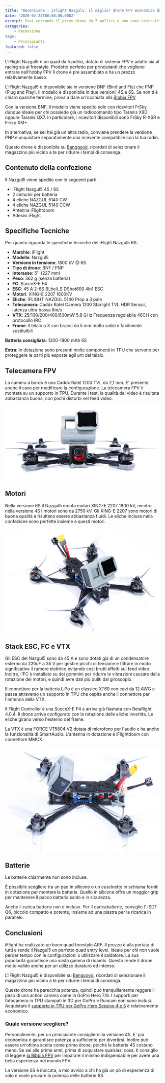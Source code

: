 ```yaml
---
title: "Recensione - iFlight Nazgul5: il miglior drone FPV economico da 5 pollici nel 2020?"
date: "2020-03-23T00:00:00.000Z"
excerpt: Stai cercando il primo drone da 5 pollici e non vuoi costruirlo da zero? In questa recensione vedremo se l'iFlight Nazgul5 è il miglior drone FPV pre-assemblato per cominciare a volare senza spendere troppo. 
categories:
    - Recensione
tags: 
    - Principianti
featured: false
---
```

L'iFlight Nazgul5 è un quad da 5 pollici, dotato di sistema FPV e adatto sia al racing sia al freestyle. Prodotto perfetto per principianti che vogliono entrare nell'hobby FPV Il drone è pre assemblato e ha un prezzo relativamente basso.

L'iFlight Nazgul5 è disponibile sia in versione BNF (Bind and Fly) che PNP (Plug and Play). Il modello è disponibile in due versioni: 4S e 6S. Se non ti è chiaro qualche termine, prova a dare un'occhiata alla [Bibbia FPV](https://lucafpv.com/bibbia-fpv).

Con la versione BNF, il modello viene spedito solo con ricevitori FrSky, dunque ideale per chi possiede già un radiocomando tipo Taranis X9D oppure Taranis QX7. In particolare, i ricevitori disponibili sono FrSky R-XSR e Frsky XM+.

In alternativa, se sei hai già un'altra radio, conviene prendere la versione PNP e acquistare separatamente una ricevente compatibile con la tua radio.

Questo drone è disponibile su <a href='https://www.banggood.com/custlink/vvKG2Z9a7B' target='_blank'>Banggood</a>, ricordati di selezionare il magazzino più vicino a te per ridurre i tempi di consenga.


## Contenuto della confezione
Il Nazgul5 viene spedito con le seguenti parti:

* iFlight Nazgul5 4S / 6S
* 2 cinturini per batteria
* 4 eliche NAZGUL 5140 CW
* 4 eliche NAZGUL 5140 CCW
* Antenna iFlightdoom
* Adesivi iFlight 

## Specifiche Tecniche

Per quanto riguarda le specifiche tecniche del iFlight Nazgul5 6S:

* **Marchio**: iFlight
* **Modello**: Nazgul5
* **Versione in tensione**: 1800 kV @ 6S
* **Tipo di drone**: BNF / PNP
* **Interasse**: 5'' (227 mm)
* **Peso**: 362 g (senza batteria)
* **FC**: SucceX-E F4
* **ESC**: 45 A 2-6S BLheli_S DShot600 4In1 ESC
* **Motori**: XING-E 2207 1800KV
* **Eliche**: IFLIGHT NAZGUL 5140 Prop a 3 pale
* **Telecamera**: Caddx Ratel Camera 1200 Starlight TVL HDR Sensor, latenza ultra bassa 8m/s
* **VTX**: 25/100/200/400/600mW 5,8 GHz Frequenza regolabile 48CH con protocollo IRC
* **Frame**: il telaio a X con bracci da 5 mm molto solidi e facilmente sostituibili

**Batteria consigliata**: 1300-1800 mAh 6S

**Extra**: In dotazione sono presenti molte componenti in TPU che servono per proteggere le parti più esposte agli urti del telaio.

## Telecamera FPV
La camera a bordo è una Caddx Ratel 1200 TVL da 2,1 mm. E' presente anche il cavo per modificare la configurazione. La telecamera FPV è montata su un supporto in TPU. Durante i test, la qualità del video è risultata abbastanza buona, con pochi disturbi nel feed video.

![iFlight_Nazgul5_3](./iFlight_Nazgul5_3.jpg)

## Motori
Nella versione 6S il Nazgul5 monta motori XING-E 2207 1800 kV, mentre nella versione 4S i motori sono da 2750 kV.  Gli XING-E 2207 sono motori di buona qualità e risultano essere abbastanza fluidi. Le eliche incluse nella confezione sono perfette insieme a questi motori.

![iFlight_Nazgul5_1](./iFlight_Nazgul5_1.jpg)

## Stack ESC, FC e VTX
Gli ESC del Nazgul5 sono da 45 A e sono dotati già di un condensatore esterno da 220uF a 35 V per gestire picchi di tensione e filtrare in modo significativo il rumore elettrico evitando così brutti effetti sul feed video. Inoltre, l'FC è installato su dei gommini per ridurre le vibrazioni causate dalla rotazione dei motori, e quindi avre dati più puliti dal giroscopio.


Il connettore per la batteria LiPo è un classico XT60 con cavi da 12 AWG e passa attraverso un supporto in TPU che ospita anche il connettore per l'antenna della VTX.

Il Flight Controller è una SucceX-E F4 e arriva già flashata con Betaflight 4.0.4.
Il drone arriva configurato con la rotazione delle eliche invertita. Le eliche girano verso l'esterno del frame. 

La VTX è una FORCE VT5804 V2 dotata di microfono per l'audio e ha anche la funzionalità di SmartAudio. L'antenna in dotazione è iFlightdoom con connettore MMCX.

![iFlight_Nazgul5_2](./iFlight_Nazgul5_2.jpg)

## Batterie

Le batterie chiarmente non sono incluse.

È possibile scegliere tra un pad in silicone o un cuscinetto in schiuma forniti in dotazione per montare la batteria. Quello in silicone offre un maggior grip per mantenere il pacco batteria saldo e in sicurezza.

Anche il carica batterie non è incluso. Per il caricabatterie, consiglio l' ISDT Q6, piccolo compatto e potente, insieme ad una piastra per la ricarica in parallelo.

## Conclusioni
iFlight ha realizzato un buon quad freestyle ARF. Il prezzo è alla portata di tutti e rende il Nazgul5 un perfetto quad entry level. Ideale per chi non vuole perder tempo con le configurazioni o utilizzare il saldatore. La sua popolarità garantisce una vasta gamma di ricambi. Questo rende il drone molto valido anche per un utilizzo duraturo ed intenso.

L'iFlight Nazgul5 è disponibile su <a href='https://www.banggood.com/custlink/vvKG2Z9a7B' target='_blank'>Banggood</a>, ricordati di selezionare il magazzino più vicino a te per ridurre i tempi di consenga.

Questo drone ha parecchia potenza, quindi può tranquillamente reggere il peso di una action camera come la GoPro Hero 7/8. I supporti per fotocamera in TPU stampati in 3D per GoPro e Runcam non sono inclusi. Acquistare il <a href='https://www.banggood.com/custlink/3mmmq99BGE' target='_blank'> supporto in TPU per GoPro Hero Session 4 e 5</a> è relativamente economico.

### Quale versione scegliere?

Personalmente, per un principiante consiglierei la versione 4S. E' più economica e garantisce potenza a sufficiente per divertirsi. Inoltre può essere un'ottima scelta come primo drone, poiché le batterie 4S costano meno. Se sei alle prime armi, prima di acquistare qualsiasi cosa, ti consiglio di leggere [la Bibbia FPV](https://lucafpv.com/bibbia-fpv) per imparare il minimo indispensabile per avere una bella esperienza nel mondo FPV. 

La versione 6S è indicata, a mio avviso a chi ha già un pò di esperienza di volo e vuole provare la potenza delle batterie 6S.